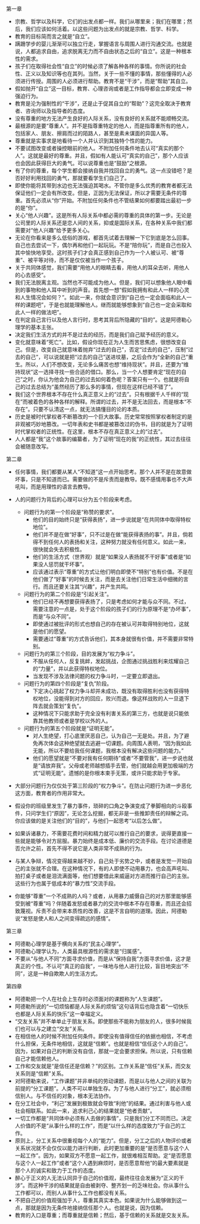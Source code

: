 第一章

- 宗教、哲学以及科学，它们的出发点都一样。我们从哪里来；我们在哪里；然后，我们应该如何活着。以这些问题为出发点的就是宗教、哲学、科学。
- 教育的目标简而言之就是“自立”。
- 蹒跚学步的婴儿渐渐可以独立行走，掌握语言与周围人进行沟通交流。也就是说，人都追求自由，追求脱离无力而不自由状态之后的“自立”。这是一种根本性的需求。
- 孩子们在取得社会性“自立”的时候必须了解各种各样的事情。你所说的社会性、正义以及知识等也在其列。当然，关于一些不懂的事情，那些懂得的人必须进行传授。周围的人必须进行帮助。教育不是“干涉”，而是“帮助”其自立。
- 假如抛开“自立”这一目标，教育、心理咨询或者是工作指导都会立即变成一种强迫行为。
- 教育是沦为强制性的“干涉”，还是止于促其自立的“帮助”？这完全取决于教育者、咨询师以及指导者的态度。
- 没有尊重的地方无法产生良好的人际关系，没有良好的关系就不能顺畅交流。
- 最根源的是要“尊重人”。并不是指尊重特定的他人，而是指尊重所有的他人，包括家人、朋友、擦肩而过的陌路人，甚至是素未谋面的异国人等。
- 尊重就是实事求是地看待一个人并认识到其独特个性的能力。
- 不要试图改变或者操控眼前的他人。不附加任何条件地去认可“真实的那个人”。这就是最好的尊重。并且，假如有人能认可“真实的自己”，那个人应该也会因此获得巨大的勇气。可以说尊重也是“鼓励”之根源。
- 有了你的尊重，每个学生都会接纳自我并找回自立的勇气。这一点没错吧？是否好好利用找回的勇气，那就要看学生们自己了。
- 即使你能将其带到水边也无法强迫其喝水。不管你是多么优秀的教育者都无法保证他们一定会有所改变。但是，正因为无法保证，所以才需要无条件的尊重。首先必须从“你”开始。不附加任何条件也不管结果如何都要踏出最初一步的是“你”。
- 关心“他人兴趣”。这是所有人际关系中都必需的尊重的具体的第一步。无论是公司里的人际关系还是恋人间的关系，抑或是国际关系，在各种关系中我们都需要对“他人兴趣”给予更多关心。
- 无论在你看来是多么低俗的游戏，都首先试着去理解一下它到底是怎么回事。自己也去尝试一下，偶尔再和他们一起玩玩。不是“陪你玩”，而是自己也投入其中愉快地享受。这时孩子们才会真正感到自己作为一个人被认可、被“尊重”、被平等对待，而不是仅仅被当作一个孩子。
- 关于共同体感觉，我们需要“用他人的眼睛去看，用他人的耳朵去听，用他人的心去感受”。
- 我们无法脱离主观。当然也不可能成为他人。但是，我们可以想象他人眼中看到的事物和他人耳中听到的声音。首先想一想“假如我拥有和此人一样的心灵和人生情况会如何？”。如此一来，你就会意识到“自己也一定会面临和此人一样的课题吧”，于是也就能理解他人。继而就能够想象到“自己也一定会采取和此人一样的做法吧”。
- 在判定自己言行以及他人言行时，思考其背后所隐藏的“目的”。这是阿德勒心理学的基本主张。
- 决定我们生活方式的并不是过去的经历，而是我们自己赋予经历的意义。
- 变化就意味着“死亡”。比如，假设你现在正为人生而苦思焦虑，很想改变自己。但是，改变自己就意味着抛弃“过去的自己”，否定“过去的自己”，压制“过去的自己”，可以说就是把“过去的自己”送进坟墓，之后会作为“全新的自己”重生。所以，人们不想改变，无论多么痛苦也想“维持现状”。并且，还要为“维持现状”这一选择寻找一些合适的借口。那么，当一个人想要肯定“现在的自己”之时，你认为他会为自己的过去如何着色呢？答案只有一个。也就是将自己的过去总结为“虽然经历了那么多的事情，但现在这样已经不错了”。
- 我们这个世界根本不存在什么真正意义上的“过去”。只有根据千人千样的“现在”而被着色的各种各样的解释。所谓的过去，并不是无法回去，而是根本“不存在”。只要不认清这一点，就无法搞懂目的论的本质。
- 历史是被时代掌权者不断篡改的一个巨大故事。历史常常按照掌权者制定的是非观被巧妙地篡改。一切年表和史书都是被篡改过的伪书，目的就是为了证明时代掌权者的正统性。在这里，根本不存在真正意义上的“过去”。
- 人人都是“我”这个故事的编纂者，为了证明“现在的我”的正统性，其过去往往会被随意改写。

第二章

- 任何事情，我们都要从某人“不知道”这一点开始思考。那个人并不是在故意做坏事，只是不知道而已。需要做的不是斥责而是教导。既不感情用事也不大声吼叫，而是用理性的语言去教导。

- 人的问题行为背后的心理可以分为五个阶段来考虑。

  - 问题行为的第一个阶段是“称赞的要求”。
    - 他们的目的始终只是“获得表扬”，进一步说就是“在共同体中取得特权地位”。
    - 他们并不是在做“好事”，只不过是在做“能获得表扬的事”。并且，倘若得不到任何人的表扬和关注，这种努力就没有任何意义。如此一来，很快就会失去积极性。
    - 他们的生活方式（世界观）就是“如果没人表扬就不干好事”或者是“如果没人惩罚就干坏事”。
    - 应该通过表示“尊重”的方式让他们明白即使不“特别”也有价值。不是在他们做了“好事”的时候去关注，而是去关注他们日常生活中细微的言行。而且还要关注其“兴趣”，并产生共鸣。
  - 问题行为的第二个阶段是“引起关注”。
    - 他们已经不再想要获得表扬了，只是考虑如何才能与众不同。不过，需要注意的一点是，处于这个阶段的孩子们的行为原理不是“办坏事”，而是“与众不同”。
    - 即使通过被批评的形式也想自己的存在被认可并取得特别地位，这就是他们的愿望。
    - 需要通过“尊重”的方式告诉他们，其本身就很有价值，并不需要非常特别。
  - 问题行为的第三个阶段，目的发展为“权力争斗”。
    - 不服从任何人，反复挑衅，发起挑战，企图通过挑战胜利来炫耀自己的“力量”，并以此获得特权地位。
    - 当发现不涉及法律问题的权力争斗时，一定要立即退出。
  - 问题行为的第四个阶段是“复仇”阶段。
    - 下定决心挑起了权力争斗却并未成功，既没有取得胜利也没有获得特权地位，没能得到对方的回应，败兴而退。像这样战败的人一旦退下阵去就会策划“复仇”。
    - 这种情况下只能求助于完全没有利害关系的第三方，也就是说只能依靠其他教师或者是学校以外的人。
  - 问题行为的第五个阶段就是“证明无能”。
    - 对人生绝望，打心底里厌恶自己，认为自己一无是处。并且，为了避免再次体会这种绝望就去逃避一切课题。向周围人表明，“因为我如此无能，所以不要给我任何课题，我根本没有解决这些问题的能力。”
    - 他们的愿望就是“不要对我有任何期待”或者“不要管我”，进一步说也就是“请放弃我”。父母或老师越想插手去管，他们就越会用更加极端的方式“证明无能”。遗憾的是你根本束手无策，或许只能求助于专家。

- 大部分问题行为仅仅处于第三阶段的“权力争斗”。在防止问题行为进一步恶化这方面，教育者的作用非常大。

- 假设你的班级里发生了暴力事件，琐碎的口角之争演变成了拳脚相向的斗殴事件，只问学生们“原因”，无论怎么挖掘，都无非是一些推卸责任的辩解之词。你应该做的是关注他们的“目的”，与他们一起思考“以后怎么做”。

- 如果诉诸暴力，不需要花费时间和精力就可以推行自己的要求，说得更直接一些就是能够令对方屈服。暴力始终是成本低、廉价的交流手段。在讨论道德是否允许之前，首先不得不说它是人类非常不成熟的行为。

- 与某人争辩，情况变得越来越不妙，自己处于劣势之中，或者是发觉一开始自己的主张就不合理。在这种情况下，有的人即使不动用暴力，也会高声吼叫、拍打桌子或者是泪流满面等，他们想要借此来威逼对方进而推行自己的主张。这些行为也属于低成本的“暴力性”交流手段。

- 你能够“尊重”一个不成熟的人吗？或者，从用暴力威慑自己的对方那里能够感受到被“尊重”吗？伴随着发怒或者暴力的交流中根本不存在尊重，而且还会招致蔑视。斥责不会带来本质性的改善，这是不言自明的道理。因此，阿德勒说“发怒是使人和人之间变得疏远的感情”。

第三章

- 阿德勒心理学是基于横向关系的“民主心理学”。
- 阿德勒心理学认为，人类最具根源性的需求是“归属感”。
- 不要从“与他人不同”方面寻求价值，而是从“保持自我”方面寻求价值，这才是真正的个性。不认可“真正的自我”，一味地与他人进行比较，盲目地突出“不同”，这是一种自欺欺人的生活方式。

第四章

- 阿德勒把一个人在社会上生存时必须面对的课题称为“人生课题”。
- 阿德勒所说的“一切烦恼都是人际关系的烦恼”这句话背后也隐含着“一切快乐也都是人际关系的快乐”这一幸福定义。
- “交友关系”并不单单止于朋友关系。即使那些不能称为朋友的人，很多时候我们也可以与之建立“交友”关系。
- 在相信他人的时候不附加任何条件。即使没有值得信任的依据也相信，不考虑什么担保，无条件地相信，这就是“信赖”。也就是相信“信任这个人的自己”。因为，如果对自己的判断没有自信，那就一定会要求担保。所以说，只有信赖自己才能信赖他人。
- 工作和交友就是“是信任还是信赖？”的区别。工作关系是“信任”关系，而交友关系则是“信赖”关系。
- 对阿德勒来说，“工作课题”并非单纯的劳动课题，而是以与他人之间的关联为前提的“分工课题”。人类不可以单独生存。为了与他人进行“分工”，就必须相信别人。与不信任的对象，根本无法协作。
- 在分工社会中，“利己”发展到极致就会导致“利他”的结果。通过利害与他人或社会相联系。如此一来，追求利己心的结果就是“他者贡献”。
- 一切工作都是“共同体中必须有人去做的事情”，只是我们分工不同而已。决定人价值的不是“从事什么样的工作”，而是“以什么样的态度致力”于自己的工作。
- 原则上，分工关系中很重视每个人的“能力”。但是，分工之后的人物评价或者关系状况就不会仅仅以能力进行判断，此时更加重要的是“是否愿意与这个人一起工作”。因为，如果双方不愿意一起工作，就很难相互帮助。定“是否愿意与这个人一起工作”或者“这个人遇到麻烦时，是否愿意帮他”的最大要素就是那个人的诚实和致力于工作的态度。
- 醉心于正义的人无法认同异于自己的价值观，最终往往会发展为“正义的干涉”。而这种干涉的结果就是自由被剥夺、整齐划一的乏味社会。你从事什么工作都可以，而别人从事什么工作也都没有关系。
- 不把自己的价值观强加于人，尊重其真实本色。如果说为什么能够做到这一点，那就是因为无条件地接纳信任那个人。也就是说，因为信赖。
- 教育的入口是尊重；而尊重就是信赖；然后，基于信赖的关系就是交友关系。

